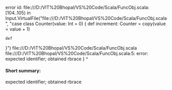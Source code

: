 error id: file:///D:/VIT%20Bhopal/VS%20Code/Scala/FuncObj.scala:[104..105) in Input.VirtualFile("file:///D:/VIT%20Bhopal/VS%20Code/Scala/FuncObj.scala", "case class Counter(value: Int = 0) {
    def increment: Counter = copy(value = value + 1)

    def 
}")
file:///D:/VIT%20Bhopal/VS%20Code/Scala/FuncObj.scala
file:///D:/VIT%20Bhopal/VS%20Code/Scala/FuncObj.scala:5: error: expected identifier; obtained rbrace
}
^
#### Short summary: 

expected identifier; obtained rbrace
